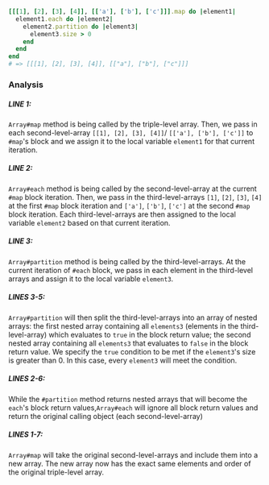 ```ruby
[[[1], [2], [3], [4]], [['a'], ['b'], ['c']]].map do |element1|
  element1.each do |element2|
    element2.partition do |element3|
      element3.size > 0
    end
  end
end
# => [[[1], [2], [3], [4]], [["a"], ["b"], ["c"]]]
```

### Analysis

##### LINE 1:
`Array#map` method is being called by the triple-level array.
Then, we pass in each second-level-array `[[1], [2], [3], [4]]`/ `[['a'], ['b'], ['c']]` to `#map`'s block and we assign it to the local variable `element1` for that current iteration.

##### LINE 2:
`Array#each` method is being called by the second-level-array at the current `#map` block iteration.
Then, we pass in the third-level-arrays `[1]`, `[2]`, `[3]`, `[4]` at the first `#map` block iteration and `['a']`, `['b']`, `['c']` at the second `#map` block iteration.
Each third-level-arrays are then assigned to the local variable `element2` based on that current iteration.

##### LINE 3:
`Array#partition` method is being called by the third-level-arrays.
At the current iteration of `#each` block, we pass in each element in the third-level arrays and assign it to the local variable `element3`.

##### LINES 3-5:
`Array#partition` will then split the third-level-arrays into an array of nested arrays: the first nested array containing all `elements3` (elements in the third-level-array) which evaluates to `true` in the block return value; the second nested array containing all `elements3` that evaluates to `false` in the block return value. We specify the `true` condition to be met if the `element3`'s size is greater than 0. In this case, every `element3` will meet the condition.

##### LINES 2-6:
While the `#partition` method returns nested arrays that will become the `each`'s block return values,`Array#each` will ignore all block return values and return the original calling object (each second-level-array)

##### LINES 1-7:
`Array#map` will take the original second-level-arrays and include them into a new array. The new array now has the exact same elements and order of the original triple-level array.




